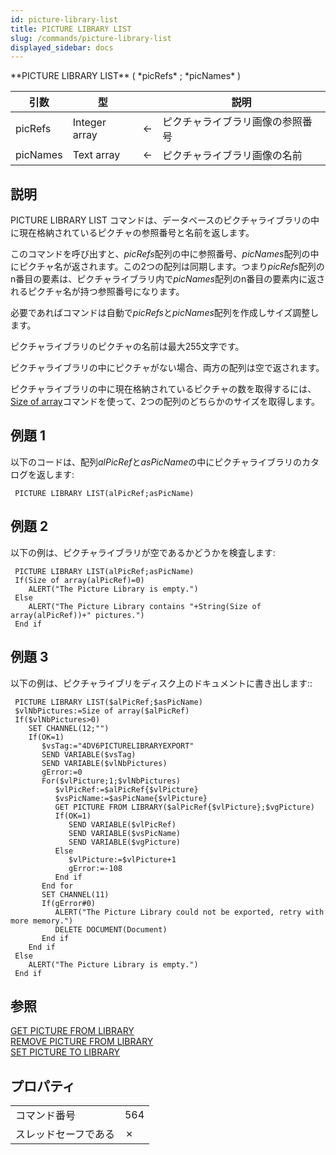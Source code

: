 ```yaml
---
id: picture-library-list
title: PICTURE LIBRARY LIST
slug: /commands/picture-library-list
displayed_sidebar: docs
---
```


<!--REF #_command_.PICTURE LIBRARY LIST.Syntax-->**PICTURE LIBRARY LIST** ( *picRefs* ; *picNames* )<!-- END REF-->
<!--REF #_command_.PICTURE LIBRARY LIST.Params-->
| 引数 | 型 |  | 説明 |
| --- | --- | --- | --- |
| picRefs | Integer array | &#8592; | ピクチャライブラリ画像の参照番号 |
| picNames | Text array | &#8592; | ピクチャライブラリ画像の名前 |

<!-- END REF-->

## 説明 

<!--REF #_command_.PICTURE LIBRARY LIST.Summary-->PICTURE LIBRARY LIST コマンドは、データベースのピクチャライブラリの中に現在格納されているピクチャの参照番号と名前を返します。<!-- END REF-->

このコマンドを呼び出すと、*picRefs*配列の中に参照番号、*picNames*配列の中にピクチャ名が返されます。この2つの配列は同期します。つまり*picRefs*配列のn番目の要素は、ピクチャライブラリ内で*picNames*配列のn番目の要素内に返されるピクチャ名が持つ参照番号になります。

必要であればコマンドは自動で*picRefs*と*picNames*配列を作成しサイズ調整します。

ピクチャライブラリのピクチャの名前は最大255文字です。

ピクチャライブラリの中にピクチャがない場合、両方の配列は空で返されます。

ピクチャライブラリの中に現在格納されているピクチャの数を取得するには、[Size of array](size-of-array.md "Size of array")コマンドを使って、2つの配列のどちらかのサイズを取得します。

## 例題 1 

以下のコードは、配列*alPicRef*と*asPicName*の中にピクチャライブラリのカタログを返します:

```4d
 PICTURE LIBRARY LIST(alPicRef;asPicName)
```

## 例題 2 

以下の例は、ピクチャライブラリが空であるかどうかを検査します:

```4d
 PICTURE LIBRARY LIST(alPicRef;asPicName)
 If(Size of array(alPicRef)=0)
    ALERT("The Picture Library is empty.")
 Else
    ALERT("The Picture Library contains "+String(Size of array(alPicRef))+" pictures.")
 End if
```

## 例題 3 

以下の例は、ピクチャライブリをディスク上のドキュメントに書き出します::

```4d
 PICTURE LIBRARY LIST($alPicRef;$asPicName)
 $vlNbPictures:=Size of array($alPicRef)
 If($vlNbPictures>0)
    SET CHANNEL(12;"")
    If(OK=1)
       $vsTag:="4DV6PICTURELIBRARYEXPORT"
       SEND VARIABLE($vsTag)
       SEND VARIABLE($vlNbPictures)
       gError:=0
       For($vlPicture;1;$vlNbPictures)
          $vlPicRef:=$alPicRef{$vlPicture}
          $vsPicName:=$asPicName{$vlPicture}
          GET PICTURE FROM LIBRARY($alPicRef{$vlPicture};$vgPicture)
          If(OK=1)
             SEND VARIABLE($vlPicRef)
             SEND VARIABLE($vsPicName)
             SEND VARIABLE($vgPicture)
          Else
             $vlPicture:=$vlPicture+1
             gError:=-108
          End if
       End for
       SET CHANNEL(11)
       If(gError#0)
          ALERT("The Picture Library could not be exported, retry with more memory.")
          DELETE DOCUMENT(Document)
       End if
    End if
 Else
    ALERT("The Picture Library is empty.")
 End if
```

## 参照 

[GET PICTURE FROM LIBRARY](get-picture-from-library.md)  
[REMOVE PICTURE FROM LIBRARY](remove-picture-from-library.md)  
[SET PICTURE TO LIBRARY](set-picture-to-library.md)  

## プロパティ

|  |  |
| --- | --- |
| コマンド番号 | 564 |
| スレッドセーフである | &cross; |


